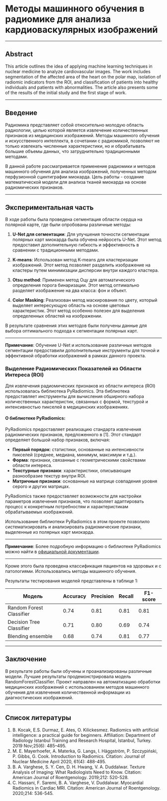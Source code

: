 # Методы машинного обучения в радиомике для анализа кардиоваскулярных изображений

---

## Abstract
This article outlines the idea of applying machine learning techniques in nuclear medicine to analyze cardiovascular images. The work includes segmentation of the affected area of the heart on the polar map, isolation of radiomic indicators from the ROI, and classification of patients into healthy individuals and patients with abnormalities. The article also presents some of the results of the initial study and the first stage of work.

---

## Введение
Радиомика представляет собой относительно молодую область радиологии, целью которой является извлечение количественных признаков из медицинских изображений. Методы машинного обучения и искусственного интеллекта, в сочетании с радиомикой, позволяют не только извлекать численные характеристики, но и обрабатывать большие объемы данных, что затруднительно традиционными методами.

В данной работе рассматривается применение радиомики и методов машинного обучения для анализа изображений, полученных методом перфузионной сцинтиграфии миокарда. Цель работы - создание математической модели для анализа тканей миокарда на основе радиомических признаков.

---

## Экспериментальная часть

В ходе работы была проведена сегментация области сердца на полярной карте, где были опробованы различные методы:

1. **U-Net для сегментации**: Для улучшения точности сегментации полярных карт миокарда была обучена нейросеть U-Net. Этот метод предоставил дополнительную гибкость и эффективность в сравнении с традиционными методами.

2. **K-means**: Использован метод K-means для кластеризации изображений. Этот метод позволяет разделить изображение на кластеры путем минимизации дисперсии внутри каждого кластера.

3. **Otsu method**: Применен метод Оцу для автоматического определения порога бинаризации. Этот метод оптимально разделяет изображение на два класса: фон и объект.

4. **Color Masking**: Реализован метод маскирования по цвету, который выделяет интересующую область на основе цветовых характеристик. Этот метод особенно полезен для выделения определенных областей на изображении.

В результате сравнения этих методов были получены данные для выбора оптимального подхода к сегментации полярных карт.

---

**Примечание**: Обучение U-Net и использование различных методов сегментации предоставили дополнительные инструменты для точной и эффективной обработки изображений в рамках данного проекта.


### Выделение Радиомических Показателей из Области Интереса (ROI)

Для извлечения радиомических признаков из области интереса (ROI) использовалась библиотека PyRadiomics. Эта библиотека предоставляет инструменты для вычисления обширного набора количественных характеристик, связанных с формой, текстурой и интенсивностью пикселей в медицинских изображениях.

#### О библиотеке PyRadiomics:

PyRadiomics предоставляет реализацию стандарта извлечения радиомических признаков, предложенного в [1]. Этот стандарт определяет большой набор признаков, включая:

- **Первый порядок**: статистики, основанные на интенсивности пикселей (среднее, медиана, минимум, максимум и т.д.).
- **Форма**: признаки, связанные с геометрическими свойствами области интереса.
- **Текстурные признаки**: характеристики, описывающие разнообразие текстур внутри ROI.
- **Матричные признаки**: основанные на матрице совпадения уровня серого и других матрицах.

PyRadiomics также предоставляет возможности для настройки параметров извлечения признаков, что позволяет адаптировать процесс к конкретным потребностям и характеристикам обрабатываемых изображений.

Использование библиотеки PyRadiomics в этом проекте позволило систематизировать и анализировать радиомические признаки, выделенные из полярных карт миокарда.

---

**Примечание**: Более подробную информацию о библиотеке PyRadiomics можно найти в [официальной документации](https://pyradiomics.readthedocs.io/).

---


Кроме этого была проведена классификация пациентов на здоровых и с патологиями. Использовались методы машинного обучения.

Результаты тестирования моделей представлены в таблице 1:

| Модель                     | Accuracy | Precision | Recall | F1-score |
|----------------------------|----------|-----------|--------|----------|
| Random Forest Classifier    | 0.74     | 0.81      | 0.81   | 0.81     |
| Decision Tree Classifier    | 0.71     | 0.80      | 0.69   | 0.74     |
| Blending ensemble           | 0.68     | 0.74      | 0.81   | 0.77     |


---

## Заключение
В результате работы были обучены и проанализированы различные модели. Лучшие результаты продемонстрировала модель RandomForestClassifier. Проект направлен на автоматизацию обработки медицинских изображений с использованием методов машинного обучения для извлечения количественной информации из диагностических изображений.

---

## Список литературы
1. B. Kocak, E.S. Durmaz, E. Ates, O. Kilickesmez. Radiomics with artificial intelligence: a practical guide for beginners. Affiliation: Department of Radiology Istanbul Training and Research Hospital, İstanbul, Turkey. 2019 Nov;25(6): 485–495.
2. M. E. Mayerhoefer, A. Materka, G. Langs, I. Häggström, P. Szczypiński, P. Gibbs, G. Cook. Introduction to Radiomics. Citation: Journal of Nuclear Medicine April 2020, 61(4): 488-495.
3. B. A. Varghese, S. Y. Cen, D. H. Hwang, V. A. Duddalwar. Texture Analysis of Imaging: What Radiologists Need to Know. Citation: American Journal of Roentgenology. 2019;212: 520-528.
4. C. Hassani, F. Saremi, B. A. Varghese, V. Duddalwar. Myocardial Radiomics in Cardiac MRI. Citation: American Journal of Roentgenology. 2020;214: 536-545.
